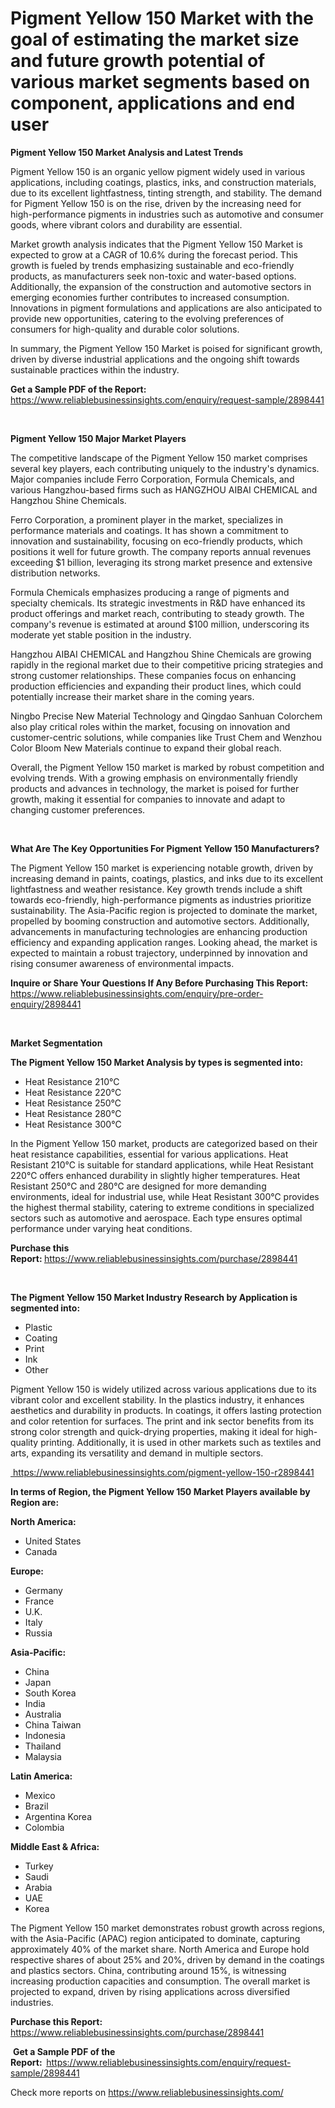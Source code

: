 <p><h1>Pigment Yellow 150 Market with the goal of estimating the market size and future growth potential of various market segments based on component, applications and end user</h1></p><p><strong>Pigment Yellow 150 Market Analysis and Latest Trends</strong></p>
<p><p>Pigment Yellow 150 is an organic yellow pigment widely used in various applications, including coatings, plastics, inks, and construction materials, due to its excellent lightfastness, tinting strength, and stability. The demand for Pigment Yellow 150 is on the rise, driven by the increasing need for high-performance pigments in industries such as automotive and consumer goods, where vibrant colors and durability are essential.</p><p>Market growth analysis indicates that the Pigment Yellow 150 Market is expected to grow at a CAGR of 10.6% during the forecast period. This growth is fueled by trends emphasizing sustainable and eco-friendly products, as manufacturers seek non-toxic and water-based options. Additionally, the expansion of the construction and automotive sectors in emerging economies further contributes to increased consumption. Innovations in pigment formulations and applications are also anticipated to provide new opportunities, catering to the evolving preferences of consumers for high-quality and durable color solutions.</p><p>In summary, the Pigment Yellow 150 Market is poised for significant growth, driven by diverse industrial applications and the ongoing shift towards sustainable practices within the industry.</p></p>
<p><strong>Get a Sample PDF of the Report:&nbsp;</strong> <a href="https://www.reliablebusinessinsights.com/enquiry/request-sample/2898441?utm_campaign=2735&utm_medium=2&utm_source=Github&utm_content=ia&utm_term=15032025&utm_id=pigment-yellow-150">https://www.reliablebusinessinsights.com/enquiry/request-sample/2898441</a></p>
<p>&nbsp;</p>
<p><strong>Pigment Yellow 150 Major Market Players</strong></p>
<p><p>The competitive landscape of the Pigment Yellow 150 market comprises several key players, each contributing uniquely to the industry's dynamics. Major companies include Ferro Corporation, Formula Chemicals, and various Hangzhou-based firms such as HANGZHOU AIBAI CHEMICAL and Hangzhou Shine Chemicals.</p><p>Ferro Corporation, a prominent player in the market, specializes in performance materials and coatings. It has shown a commitment to innovation and sustainability, focusing on eco-friendly products, which positions it well for future growth. The company reports annual revenues exceeding $1 billion, leveraging its strong market presence and extensive distribution networks.</p><p>Formula Chemicals emphasizes producing a range of pigments and specialty chemicals. Its strategic investments in R&D have enhanced its product offerings and market reach, contributing to steady growth. The company's revenue is estimated at around $100 million, underscoring its moderate yet stable position in the industry.</p><p>Hangzhou AIBAI CHEMICAL and Hangzhou Shine Chemicals are growing rapidly in the regional market due to their competitive pricing strategies and strong customer relationships. These companies focus on enhancing production efficiencies and expanding their product lines, which could potentially increase their market share in the coming years.</p><p>Ningbo Precise New Material Technology and Qingdao Sanhuan Colorchem also play critical roles within the market, focusing on innovation and customer-centric solutions, while companies like Trust Chem and Wenzhou Color Bloom New Materials continue to expand their global reach.</p><p>Overall, the Pigment Yellow 150 market is marked by robust competition and evolving trends. With a growing emphasis on environmentally friendly products and advances in technology, the market is poised for further growth, making it essential for companies to innovate and adapt to changing customer preferences.</p></p>
<p>&nbsp;</p>
<p><strong>What Are The Key Opportunities For Pigment Yellow 150 Manufacturers?</strong></p>
<p><p>The Pigment Yellow 150 market is experiencing notable growth, driven by increasing demand in paints, coatings, plastics, and inks due to its excellent lightfastness and weather resistance. Key growth trends include a shift towards eco-friendly, high-performance pigments as industries prioritize sustainability. The Asia-Pacific region is projected to dominate the market, propelled by booming construction and automotive sectors. Additionally, advancements in manufacturing technologies are enhancing production efficiency and expanding application ranges. Looking ahead, the market is expected to maintain a robust trajectory, underpinned by innovation and rising consumer awareness of environmental impacts.</p></p>
<p><strong>Inquire or Share Your Questions If Any Before Purchasing This Report:</strong> <a href="https://www.reliablebusinessinsights.com/enquiry/pre-order-enquiry/2898441?utm_campaign=2735&utm_medium=2&utm_source=Github&utm_content=ia&utm_term=15032025&utm_id=pigment-yellow-150">https://www.reliablebusinessinsights.com/enquiry/pre-order-enquiry/2898441</a></p>
<p>&nbsp;</p>
<p><strong>Market Segmentation</strong></p>
<p><strong>The Pigment Yellow 150 Market Analysis by types is segmented into:</strong></p>
<p><ul><li>Heat Resistance 210℃</li><li>Heat Resistance 220℃</li><li>Heat Resistance 250℃</li><li>Heat Resistance 280℃</li><li>Heat Resistance 300℃</li></ul></p>
<p><p>In the Pigment Yellow 150 market, products are categorized based on their heat resistance capabilities, essential for various applications. Heat Resistant 210℃ is suitable for standard applications, while Heat Resistant 220℃ offers enhanced durability in slightly higher temperatures. Heat Resistant 250℃ and 280℃ are designed for more demanding environments, ideal for industrial use, while Heat Resistant 300℃ provides the highest thermal stability, catering to extreme conditions in specialized sectors such as automotive and aerospace. Each type ensures optimal performance under varying heat conditions.</p></p>
<p><strong>Purchase this Report:&nbsp;</strong><a href="https://www.reliablebusinessinsights.com/purchase/2898441?utm_campaign=2735&utm_medium=2&utm_source=Github&utm_content=ia&utm_term=15032025&utm_id=pigment-yellow-150">https://www.reliablebusinessinsights.com/purchase/2898441</a></p>
<p>&nbsp;</p>
<p><strong>The Pigment Yellow 150 Market Industry Research by Application is segmented into:</strong></p>
<p><ul><li>Plastic</li><li>Coating</li><li>Print</li><li>Ink</li><li>Other</li></ul></p>
<p><p>Pigment Yellow 150 is widely utilized across various applications due to its vibrant color and excellent stability. In the plastics industry, it enhances aesthetics and durability in products. In coatings, it offers lasting protection and color retention for surfaces. The print and ink sector benefits from its strong color strength and quick-drying properties, making it ideal for high-quality printing. Additionally, it is used in other markets such as textiles and arts, expanding its versatility and demand in multiple sectors.</p></p>
<p><a href="https://www.reliablebusinessinsights.com/pigment-yellow-150-r2898441?utm_campaign=2735&utm_medium=2&utm_source=Github&utm_content=ia&utm_term=15032025&utm_id=pigment-yellow-150">&nbsp;https://www.reliablebusinessinsights.com/pigment-yellow-150-r2898441</a></p>
<p><strong>In terms of Region, the Pigment Yellow 150 Market Players available by Region are:</strong></p>
<p>
    <p> <strong> North America: </strong>
        <ul>
            <li>United States</li>
            <li>Canada</li>
        </ul>
        </p> 
    <p> <strong> Europe: </strong>
        <ul>
            <li>Germany</li>
            <li>France</li>
            <li>U.K.</li>
            <li>Italy</li>
            <li>Russia</li>
        </ul>
        </p> 
    <p> <strong> Asia-Pacific: </strong>
        <ul>
            <li>China</li>
            <li>Japan</li>
            <li>South Korea</li>
            <li>India</li>
            <li>Australia</li>
            <li>China Taiwan</li>
            <li>Indonesia</li>
            <li>Thailand</li>
            <li>Malaysia</li>
        </ul>
        </p> 
    <p> <strong> Latin America: </strong>
        <ul>
            <li>Mexico</li>
            <li>Brazil</li>
            <li>Argentina Korea</li>
            <li>Colombia</li>
        </ul>
        </p> 
    <p> <strong> Middle East & Africa: </strong>
        <ul>
            <li>Turkey</li>
            <li>Saudi</li>
            <li>Arabia</li>
            <li>UAE</li>
            <li>Korea</li>
        </ul>
    </p>
    </p>
<p><p>The Pigment Yellow 150 market demonstrates robust growth across regions, with the Asia-Pacific (APAC) region anticipated to dominate, capturing approximately 40% of the market share. North America and Europe hold respective shares of about 25% and 20%, driven by demand in the coatings and plastics sectors. China, contributing around 15%, is witnessing increasing production capacities and consumption. The overall market is projected to expand, driven by rising applications across diversified industries.</p></p>
<p><strong>Purchase this Report: </strong><a href="https://www.reliablebusinessinsights.com/purchase/2898441?utm_campaign=2735&utm_medium=2&utm_source=Github&utm_content=ia&utm_term=15032025&utm_id=pigment-yellow-150">https://www.reliablebusinessinsights.com/purchase/2898441</a></p>
<p>&nbsp;<strong>Get a Sample PDF of the Report:&nbsp;&nbsp;</strong><a href="https://www.reliablebusinessinsights.com/enquiry/request-sample/2898441?utm_campaign=2735&utm_medium=2&utm_source=Github&utm_content=ia&utm_term=15032025&utm_id=pigment-yellow-150">https://www.reliablebusinessinsights.com/enquiry/request-sample/2898441</a></p>
<p><strong></strong></p>
<p>Check more reports on <a href="https://www.reliablebusinessinsights.com/?utm_campaign=2735&utm_medium=2&utm_source=Github&utm_content=ia&utm_term=15032025&utm_id=pigment-yellow-150">https://www.reliablebusinessinsights.com/</a></p>